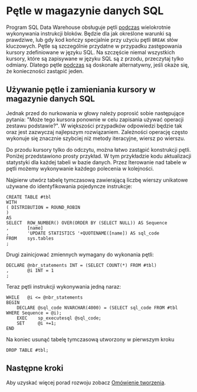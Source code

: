 <properties
   pageTitle="Pętle w magazynie danych SQL | Microsoft Azure"
   description="Porady dotyczące pętli języku Transact-SQL i zastąpienie kursory w magazynie danych SQL Azure dla opracowania rozwiązań."
   services="sql-data-warehouse"
   documentationCenter="NA"
   authors="jrowlandjones"
   manager="barbkess"
   editor=""/>

<tags
   ms.service="sql-data-warehouse"
   ms.devlang="NA"
   ms.topic="article"
   ms.tgt_pltfrm="NA"
   ms.workload="data-services"
   ms.date="06/14/2016"
   ms.author="jrj;barbkess;sonyama"/>

# <a name="loops-in-sql-data-warehouse"></a>Pętle w magazynie danych SQL
Program SQL Data Warehouse obsługuje pętli [podczas][] wielokrotnie wykonywania instrukcji bloków. Będzie dla jak określone warunki są prawdziwe, lub gdy kod kończy specjalnie przy użyciu pętli `BREAK` słów kluczowych. Pętle są szczególnie przydatne w przypadku zastępowania kursory zdefiniowane w języku SQL. Na szczęście niemal wszystkich kursory, które są zapisywane w języku SQL są z przodu, przeczytaj tylko odmiany. Dlatego pętle [podczas] są doskonałe alternatywny, jeśli okaże się, że konieczności zastąpić jeden.

## <a name="leveraging-loops-and-replacing-cursors-in-sql-data-warehouse"></a>Używanie pętle i zamieniania kursory w magazynie danych SQL
Jednak przed do nurkowania w głowy należy poprosić sobie następujące pytania: "Może tego kursora ponownie w celu zapisania używać operacji zestawu podstawie?". W większości przypadków odpowiedzi będzie tak oraz jest zazwyczaj najlepszym rozwiązaniem. Zależności operację często wykonuje się znacznie szybciej niż metody iteracyjne, wiersz po wierszu.

Do przodu kursory tylko do odczytu, można łatwo zastąpić konstrukcji pętli. Poniżej przedstawiono prosty przykład. W tym przykładzie kodu aktualizacji statystyki dla każdej tabeli w bazie danych. Przez Iterowanie nad tabele w pętli możemy wykonywanie każdego polecenia w kolejności.

Najpierw utwórz tabelę tymczasową zawierającą liczbę wierszy unikatowe używane do identyfikowania pojedyncze instrukcje:

```
CREATE TABLE #tbl
WITH
( DISTRIBUTION = ROUND_ROBIN
)
AS
SELECT  ROW_NUMBER() OVER(ORDER BY (SELECT NULL)) AS Sequence
,       [name]
,       'UPDATE STATISTICS '+QUOTENAME([name]) AS sql_code
FROM    sys.tables
;
```

Drugi zainicjować zmiennych wymagany do wykonania pętli:

```
DECLARE @nbr_statements INT = (SELECT COUNT(*) FROM #tbl)
,       @i INT = 1
;
```

Teraz pętli instrukcji wykonywania jedną naraz:

```
WHILE   @i <= @nbr_statements
BEGIN
    DECLARE @sql_code NVARCHAR(4000) = (SELECT sql_code FROM #tbl WHERE Sequence = @i);
    EXEC    sp_executesql @sql_code;
    SET     @i +=1;
END
```

Na koniec usunąć tabelę tymczasową utworzony w pierwszym kroku

```
DROP TABLE #tbl;
```


<!--Every topic should have next steps and links to the next logical set of content to keep the customer engaged-->

## <a name="next-steps"></a>Następne kroki
Aby uzyskać więcej porad rozwoju zobacz [Omówienie tworzenia][].

<!--Image references-->

<!--Article references-->
[Omówienie tworzenia]: sql-data-warehouse-overview-develop.md

<!--MSDN references-->
[PODCZAS]: https://msdn.microsoft.com/library/ms178642.aspx


<!--Other Web references-->
